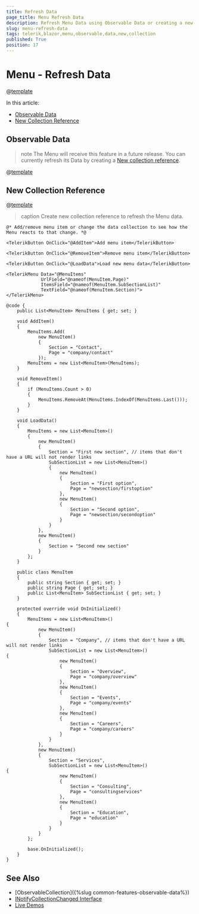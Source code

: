```yaml
---
title: Refresh Data
page_title: Menu Refresh Data
description: Refresh Menu Data using Observable Data or creating a new Collection reference.
slug: menu-refresh-data
tags: telerik,blazor,menu,observable,data,new,collection
published: True
position: 17
---
```


# Menu - Refresh Data

@[template](/_contentTemplates/common/observable-data.md#intro)

In this article:
- [Observable Data](#observable-data)
- [New Collection Reference](#new-collection-reference)

## Observable Data

>note The Menu will receive this feature in a future release. You can currently refresh its Data by creating a [New collection reference](#new-collection-reference).

@[template](/_contentTemplates/common/observable-data.md#observable-data)

## New Collection Reference

@[template](/_contentTemplates/common/observable-data.md#refresh-data)

>caption Create new collection reference to refresh the Menu data.

````CSHTML
@* Add/remove menu item or change the data collection to see how the Menu reacts to that change. *@

<TelerikButton OnClick="@AddItem">Add menu item</TelerikButton>

<TelerikButton OnClick="@RemoveItem">Remove menu item</TelerikButton>

<TelerikButton OnClick="@LoadData">Load new menu data</TelerikButton>

<TelerikMenu Data="@MenuItems"
             UrlField="@nameof(MenuItem.Page)"
             ItemsField="@nameof(MenuItem.SubSectionList)"
             TextField="@nameof(MenuItem.Section)">
</TelerikMenu>

@code {
    public List<MenuItem> MenuItems { get; set; }

    void AddItem()
    {
        MenuItems.Add(
            new MenuItem()
            {
                Section = "Contact",
                Page = "company/contact"
            });
        MenuItems = new List<MenuItem>(MenuItems);
    }

    void RemoveItem()
    {
        if (MenuItems.Count > 0)
        {
            MenuItems.RemoveAt(MenuItems.IndexOf(MenuItems.Last()));
        }
    }

    void LoadData()
    {
        MenuItems = new List<MenuItem>()
        {
            new MenuItem()
            {
                Section = "First new section", // items that don't have a URL will not render links
                SubSectionList = new List<MenuItem>()
                {
                    new MenuItem()
                    {
                        Section = "First option",
                        Page = "newsection/firstoption"
                    },
                    new MenuItem()
                    {
                        Section = "Second option",
                        Page = "newsection/secondoption"
                    }
                }
            },
            new MenuItem()
            {
                Section = "Second new section"
            }
        };
    }

    public class MenuItem
    {
        public string Section { get; set; }
        public string Page { get; set; }
        public List<MenuItem> SubSectionList { get; set; }
    }

    protected override void OnInitialized()
    {
        MenuItems = new List<MenuItem>()
{
            new MenuItem()
            {
                Section = "Company", // items that don't have a URL will not render links
                SubSectionList = new List<MenuItem>()
{
                    new MenuItem()
                    {
                        Section = "Overview",
                        Page = "company/overview"
                    },
                    new MenuItem()
                    {
                        Section = "Events",
                        Page = "company/events"
                    },
                    new MenuItem()
                    {
                        Section = "Careers",
                        Page = "company/careers"
                    }
                }
            },
            new MenuItem()
            {
                Section = "Services",
                SubSectionList = new List<MenuItem>()
{
                    new MenuItem()
                    {
                        Section = "Consulting",
                        Page = "consultingservices"
                    },
                    new MenuItem()
                    {
                        Section = "Education",
                        Page = "education"
                    }
                }
            }
        };

        base.OnInitialized();
    }
}
````

## See Also

  * [ObservableCollection]({%slug common-features-observable-data%})
  * [INotifyCollectionChanged Interface](https://docs.microsoft.com/en-us/dotnet/api/system.collections.specialized.inotifycollectionchanged?view=netframework-4.8)
  * [Live Demos](https://demos.telerik.com/blazor-ui/)